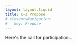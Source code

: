 ```yaml
---
layout: layout.liquid
title: C+J Propose
# eleventyNavigation:
#   key: Propose
---
```


Here's the call for participation...